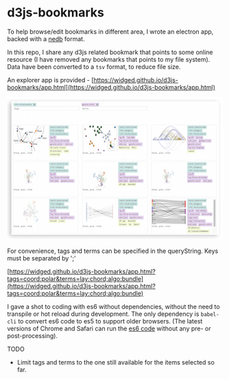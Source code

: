 # d3js-bookmarks

To help browse/edit bookmarks in different area, I wrote an electron app, backed with a [nedb](https://github.com/louischatriot/nedb) format.

In this repo, I share any d3js related bookmark that points to some online resource (I have removed any bookmarks that points to my file system). Data have been converted to a `tsv` format, to reduce file size.

An explorer app is provided - [https://widged.github.io/d3js-bookmarks/app.html](https://widged.github.io/d3js-bookmarks/app.html)

![app preview](preview.png "Bookmarks Explorer Preview")

For convenience, tags and terms can be specified in the queryString. Keys must be separated by ';'

[https://widged.github.io/d3js-bookmarks/app.html?tags=coord:polar&terms=lay:chord;algo:bundle](https://widged.github.io/d3js-bookmarks/app.html?tags=coord:polar&terms=lay:chord;algo:bundle)

I gave a shot to coding with es6 without dependencies, without the need to transpile or hot reload during development. The only dependency is `babel-cli` to convert es6 code to es5 to support older browsers. (The latest versions of Chrome and Safari can run the [es6 code](https://widged.github.io/d3js-bookmarks/app-dev.html) without any pre- or post-processing).

TODO

* Limit tags and terms to the one still available for the items selected so far.
